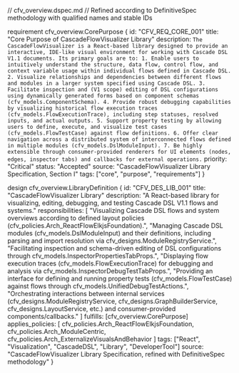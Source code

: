 // cfv_overview.dspec.md
// Refined according to DefinitiveSpec methodology with qualified names and stable IDs

requirement cfv_overview.CorePurpose {
    id: "CFV_REQ_CORE_001"
    title: "Core Purpose of CascadeFlowVisualizer Library"
    description: `
        The CascadeFlowVisualizer is a React-based library designed to provide an interactive,
        IDE-like visual environment for working with Cascade DSL V1.1 documents.
        Its primary goals are to:
        1. Enable users to intuitively understand the structure, data flow, control flow, and context variable usage within individual flows defined in Cascade DSL.
        2. Visualize relationships and dependencies between different flows and modules in a larger system specified using Cascade DSL.
        3. Facilitate inspection and (V1 scope) editing of DSL configurations using dynamically generated forms based on component schemas (cfv_models.ComponentSchema).
        4. Provide robust debugging capabilities by visualizing historical flow execution traces (cfv_models.FlowExecutionTrace), including step statuses, resolved inputs, and actual outputs.
        5. Support property testing by allowing users to define, execute, and visualize test cases (cfv_models.FlowTestCase) against flow definitions.
        6. Offer clear navigation across a distributed system of interconnected flows defined in multiple modules (cfv_models.DslModuleInput).
        7. Be highly extensible through consumer-provided renderers for UI elements (nodes, edges, inspector tabs) and callbacks for external operations.
    `
    priority: "Critical"
    status: "Accepted"
    source: "CascadeFlowVisualizer Library Specification, Section I"
    tags: ["core", "purpose", "requirements"]
}

design cfv_overview.LibraryDefinition {
    id: "CFV_DES_LIB_001"
    title: "CascadeFlowVisualizer Library"
    description: "A React-based library for visualizing, editing, debugging, and testing Cascade DSL V1.1 flows and systems."
    responsibilities: [
        "Visualizing Cascade DSL flows and system overviews according to defined layout policies (cfv_policies.Arch_ReactFlowElkjsFoundation).",
        "Managing Cascade DSL modules (cfv_models.DslModuleInput) and their definitions, including parsing and import resolution via cfv_designs.ModuleRegistryService.",
        "Facilitating inspection and schema-driven editing of DSL configurations through cfv_models.InspectorPropertiesTabProps.",
        "Displaying flow execution traces (cfv_models.FlowExecutionTrace) for debugging and analysis via cfv_models.InspectorDebugTestTabProps.",
        "Providing an interface for defining and running property tests (cfv_models.FlowTestCase) against flows through cfv_models.UnifiedDebugTestActions.",
        "Orchestrating interactions between internal services (cfv_designs.ModuleRegistryService, cfv_designs.GraphBuilderService, cfv_designs.LayoutService, etc.) and consumer-provided components/callbacks."
    ]
    fulfills: [cfv_overview.CorePurpose]
    applies_policies: [
        cfv_policies.Arch_ReactFlowElkjsFoundation,
        cfv_policies.Arch_ModuleCentric,
        cfv_policies.Arch_ExternalizeVisualsAndBehavior
    ]
    tags: ["React", "Visualization", "CascadeDSL", "Library", "DeveloperTool"]
    source: "CascadeFlowVisualizer Library Specification, refined with DefinitiveSpec methodology"
}